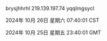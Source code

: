 brysjhhrhl 219.139.197.74 yqqlmgsycl

2024年 10月 26日 星期六 07:40:01 CST

2024年 10月 25日 星期五 23:40:01 GMT
